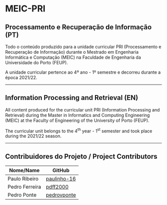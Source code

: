 # MEIC-PRI

## Processamento e Recuperação de Informação (PT)
Todo o conteúdo produzido para a unidade curricular PRI (Processamento e Recuperação de Informação) durante o Mestrado em Engenharia Informática e Computação (MEIC) na Faculdade de Engenharia da Universidade do Porto (FEUP).

A unidade curricular pertence ao 4º ano - 1º semestre e decorreu durante a época 2021/22.

-----

## Information Processing and Retrieval (EN)
All content produced for the curricular unit PRI (Information Processing and Retrieval) during the Master in Informatics and Computing Engineering (MEIC) at the Faculty of Engineering of the University of Porto (FEUP).

The curricular unit belongs to the 4<sup>th</sup> year - 1<sup>st</sup> semester and took place during the 2021/22 season.

-----

## Contribuidores do Projeto / Project Contributors
| Nome/Name        | GitHub                                              |
| ---------------- | --------------------------------------------------- |
| Paulo Ribeiro    | [paulinho-16](https://github.com/paulinho-16)       |
| Pedro Ferreira   | [pdff2000](https://github.com/pdff2000)             |
| Pedro Ponte      | [pedrovponte](https://github.com/pedrovponte)       |
